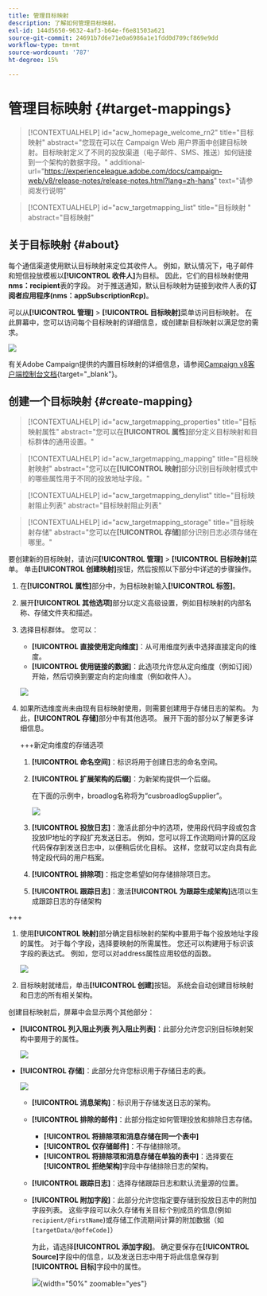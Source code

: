 ```yaml
---
title: 管理目标映射
description: 了解如何管理目标映射。
exl-id: 144d5650-9632-4af3-b64e-f6e81503a621
source-git-commit: 24691b7d6e71e0a6986a1e1fdd0d709cf869e9dd
workflow-type: tm+mt
source-wordcount: '787'
ht-degree: 15%

---
```


# 管理目标映射 {#target-mappings}


>[!CONTEXTUALHELP]
>id="acw_homepage_welcome_rn2"
>title="目标映射"
>abstract="您现在可以在 Campaign Web 用户界面中创建目标映射。目标映射定义了不同的投放渠道（电子邮件、SMS、推送）如何链接到一个架构的数据字段。"
>additional-url="https://experienceleague.adobe.com/docs/campaign-web/v8/release-notes/release-notes.html?lang=zh-hans" text="请参阅发行说明"

>[!CONTEXTUALHELP]
>id="acw_targetmapping_list"
>title="目标映射 "
>abstract="目标映射"

## 关于目标映射 {#about}

每个通信渠道使用默认目标映射来定位其收件人。 例如，默认情况下，电子邮件和短信投放模板以&#x200B;**[!UICONTROL 收件人]**&#x200B;为目标。 因此，它们的目标映射使用&#x200B;**nms：recipient**&#x200B;表的字段。 对于推送通知，默认目标映射为链接到收件人表的&#x200B;**订阅者应用程序(nms：appSubscriptionRcp)**。

可以从&#x200B;**[!UICONTROL 管理]** > **[!UICONTROL 目标映射]**&#x200B;菜单访问目标映射。 在此屏幕中，您可以访问每个目标映射的详细信息，或创建新目标映射以满足您的需求。

![](assets/target-mappings-list.png)

有关Adobe Campaign提供的内置目标映射的详细信息，请参阅[Campaign v8客户端控制台文档](https://experienceleague.adobe.com/docs/campaign/campaign-v8/audience/add-profiles/target-mappings.html){target="_blank"}。

## 创建一个目标映射 {#create-mapping}

>[!CONTEXTUALHELP]
>id="acw_targetmapping_properties"
>title="目标映射属性"
>abstract="您可以在&#x200B;**[!UICONTROL 属性]**&#x200B;部分定义目标映射和目标群体的通用设置。"

>[!CONTEXTUALHELP]
>id="acw_targetmapping_mapping"
>title="目标映射映射"
>abstract="您可以在&#x200B;**[!UICONTROL 映射]**&#x200B;部分识别目标映射模式中的哪些属性用于不同的投放地址字段。"

>[!CONTEXTUALHELP]
>id="acw_targetmapping_denylist"
>title="目标映射阻止列表"
>abstract="目标映射阻止列表"

>[!CONTEXTUALHELP]
>id="acw_targetmapping_storage"
>title="目标映射存储"
>abstract="您可以在&#x200B;**[!UICONTROL 存储]**&#x200B;部分识别日志必须存储在哪里。"

要创建新的目标映射，请访问&#x200B;**[!UICONTROL 管理]** > **[!UICONTROL 目标映射]**&#x200B;菜单。 单击&#x200B;**[!UICONTROL 创建映射]**&#x200B;按钮，然后按照以下部分中详述的步骤操作。

1. 在&#x200B;**[!UICONTROL 属性]**&#x200B;部分中，为目标映射输入&#x200B;**[!UICONTROL 标签]**。

1. 展开&#x200B;**[!UICONTROL 其他选项]**&#x200B;部分以定义高级设置，例如目标映射的内部名称、存储文件夹和描述。

1. 选择目标群体。 您可以：

   * **[!UICONTROL 直接使用定向维度]**：从可用维度列表中选择直接定向的维度。
   * **[!UICONTROL 使用链接的数据]**：此选项允许您从定向维度（例如订阅）开始，然后切换到要定向的定向维度（例如收件人）。

   ![](assets/target-mappings-properties.png)

1. 如果所选维度尚未由现有目标映射使用，则需要创建用于存储日志的架构。 为此，**[!UICONTROL 存储]**&#x200B;部分中有其他选项。 展开下面的部分以了解更多详细信息。

   +++新定向维度的存储选项

   1. **[!UICONTROL 命名空间]**：标识将用于创建日志的命名空间。
   1. **[!UICONTROL 扩展架构的后缀]**：为新架构提供一个后缀。

      在下面的示例中，broadlog名称将为“cusbroadlogSupplier”。

      ![](assets/target-mappings-new.png)

   1. **[!UICONTROL 投放日志]**：激活此部分中的选项，使用段代码字段或包含投放IP地址的字段扩充发送日志。 例如，您可以将工作流期间计算的区段代码保存到发送日志中，以便稍后优化目标。 这样，您就可以定向具有此特定段代码的用户档案。

   1. **[!UICONTROL 排除项]**：指定您希望如何存储排除项日志。

   1. **[!UICONTROL 跟踪日志]**：激活&#x200B;**[!UICONTROL 为跟踪生成架构]**&#x200B;选项以生成跟踪日志的存储架构

+++

1. 使用&#x200B;**[!UICONTROL 映射]**&#x200B;部分确定目标映射的架构中要用于每个投放地址字段的属性。 对于每个字段，选择要映射的所需属性。 您还可以构建用于标识该字段的表达式。 例如，您可以对address属性应用较低的函数。

   ![](assets/target-mappings-mapping.png)

1. 目标映射就绪后，单击&#x200B;**[!UICONTROL 创建]**&#x200B;按钮。 系统会自动创建目标映射和日志的所有相关架构。

创建目标映射后，屏幕中会显示两个其他部分：

* **[!UICONTROL 列入阻止列表 列入阻止列表]**：此部分允许您识别目标映射架构中要用于的属性。

  ![](assets/target-mappings-denylisting.png)

* **[!UICONTROL 存储]**：此部分允许您标识用于存储日志的表。

  ![](assets/target-mappings-storage.png)

   * **[!UICONTROL 消息架构]**：标识用于存储发送日志的架构。
   * **[!UICONTROL 排除的邮件]**：此部分指定如何管理投放和排除日志存储。

      * **[!UICONTROL 将排除项和消息存储在同一个表中]**
      * **[!UICONTROL 仅存储邮件]**：不存储排除项。
      * **[!UICONTROL 将排除项和消息存储在单独的表中]**：选择要在&#x200B;**[!UICONTROL 拒绝架构]**&#x200B;字段中存储排除日志的架构。

   * **[!UICONTROL 跟踪日志]**：选择存储跟踪日志和默认流量源的位置。
   * **[!UICONTROL 附加字段]**：此部分允许您指定要存储到投放日志中的附加字段列表。 这些字段可以永久存储有关目标个别成员的信息(例如 `recipient/@firstName`)或存储工作流期间计算的附加数据（如`[targetData/@offeCode]`）

     为此，请选择&#x200B;**[!UICONTROL 添加字段]**。 确定要保存在&#x200B;**[!UICONTROL Source]**&#x200B;字段中的信息，以及发送日志中用于将此信息保存到&#x200B;**[!UICONTROL 目标]**&#x200B;字段中的属性。

     ![](assets/target-mappings-additional.png){width="50%" zoomable="yes"}
